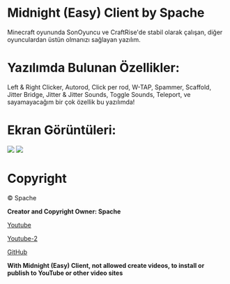# Midnight (Easy) Client by Spache

Minecraft oyununda SonOyuncu ve CraftRise'de stabil olarak çalışan, diğer oyunculardan üstün olmanızı sağlayan yazılım.

# Yazılımda Bulunan Özellikler:
Left & Right Clicker,
Autorod,
Click per rod,
W-TAP,
Spammer,
Scaffold,
Jitter Bridge,
Jitter & Jitter Sounds,
Toggle Sounds,
Teleport,
ve sayamayacağım bir çok özellik bu yazılımda!

# Ekran Görüntüleri:
<img src="https://cdn.discordapp.com/attachments/774626954657529879/774627009862303755/unknown.png" />
<img src="https://cdn.discordapp.com/attachments/774626954657529879/774627340960923678/unknown.png" />

# Copyright
©️ Spache

**Creator and Copyright Owner: Spache**

[Youtube](https://www.youtube.com/channel/UCdQcC0vdeqms42IyKIhRRvw)

[Youtube-2](https://www.youtube.com/channel/UCPHbxjYWfVEj1wiU7yzbumQ)

[GitHub](https://github.com/Spache0)


**With Midnight (Easy) Client, not allowed create videos, to install or publish to YouTube or other video sites**
